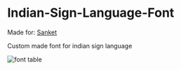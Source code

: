 # Indian-Sign-Language-Font

Made for: [Sanket](https://github.com/vivekkushalch/Indian-Sign-Language-Recognition-System)

Custom made font for indian sign language

![font table](https://user-images.githubusercontent.com/77581157/230741422-142dc61f-04b6-4194-b8fa-051bbc647863.jpg)


